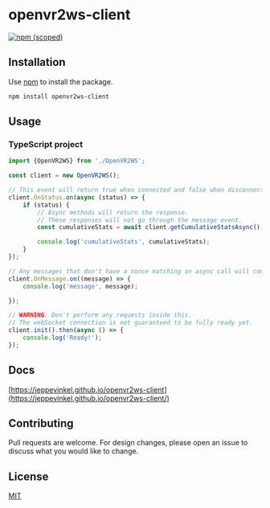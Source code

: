 # openvr2ws-client
[![npm (scoped)](https://img.shields.io/npm/v/openvr2ws-client)](https://www.npmjs.com/package/openvr2ws-client)

## Installation
Use [npm] to install the package.

```bash
npm install openvr2ws-client
```

## Usage

### TypeScript project

```typescript
import {OpenVR2WS} from './OpenVR2WS';

const client = new OpenVR2WS();

// This event will return true when connected and false when disconnected.
client.OnStatus.on(async (status) => {
    if (status) {
        // Async methods will return the response.
        // These responses will not go through the message event.
        const cumulativeStats = await client.getCumulativeStatsAsync();

        console.log('cumulativeStats', cumulativeStats);
    }
});

// Any messages that don't have a nonce matching an async call will come through this event.
client.OnMessage.on((message) => {
    console.log('message', message);

});

// WARNING: Don't perform any requests inside this.
// The webSocket connection is not guaranteed to be fully ready yet.
client.init().then(async () => {
    console.log('Ready!');
});
```

## Docs

[https://jeppevinkel.github.io/openvr2ws-client](https://jeppevinkel.github.io/openvr2ws-client/)

## Contributing
Pull requests are welcome. For design changes, please open an issue to discuss what you would like to change.

## License
[MIT]

[npm]: https://www.npmjs.com
[MIT]: https://opensource.org/licenses/MIT
